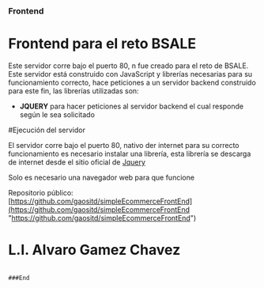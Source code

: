 ### Frontend

# Frontend para el reto BSALE
Este servidor corre bajo el puerto 80, n fue creado para el reto de BSALE.
Este servidor está construido con JavaScript  y librerías necesarias para su funcionamiento correcto, hace peticiones a un servidor backend construido para este fin, las librerías utilizadas son:

- **JQUERY** para hacer peticiones al servidor backend el cual responde según le sea solicitado

#Ejecución del servidor

El servidor corre bajo el puerto 80, nativo der internet para su correcto funcionamiento es necesario instalar una librería, esta librería se descarga de internet desde el sitio oficial de [Jquery](https://jquery.com/ "Jquery")

Solo es necesario una navegador web para que funcione

Repositorio público: [https://github.com/gaositd/simpleEcommerceFrontEnd](https://github.com/gaositd/simpleEcommerceFrontEnd "https://github.com/gaositd/simpleEcommerceFrontEnd")
# L.I. Alvaro Gamez Chavez
```

###End